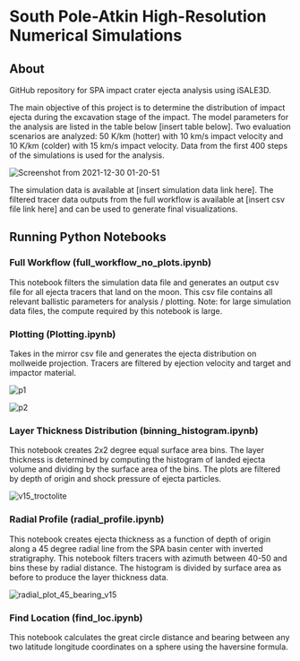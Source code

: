 # South Pole-Atkin High-Resolution Numerical Simulations 

## About

GitHub repository for SPA impact crater ejecta analysis using iSALE3D.

The main objective of this project is to determine the distribution of impact ejecta during the excavation stage of the impact. The model parameters for the analysis are listed in the table below [insert table below]. Two evaluation scenarios are analyzed: 50 K/km (hotter) with 10 km/s impact velocity and 10 K/km (colder) with 15 km/s impact velocity. Data from the first 400 steps of the simulations is used for the analysis.

![Screenshot from 2021-12-30 01-20-51](https://user-images.githubusercontent.com/57348392/147739919-f094713d-97d8-4b1d-867e-7ad381a88a1c.png)


The simulation data is available at [insert simulation data link here]. The filtered tracer data outputs from the full workflow is available at [insert csv file link here] and can be used to generate final visualizations.

## Running Python Notebooks

### Full Workflow (full_workflow_no_plots.ipynb)

This notebook filters the simulation data file and generates an output csv file for all ejecta tracers that land on the moon. This csv file contains all relevant ballistic parameters for analysis / plotting. Note: for large simulation data files, the compute required by this notebook is large.

### Plotting (Plotting.ipynb)

Takes in the mirror csv file and generates the ejecta distribution on mollweide projection. Tracers are filtered by ejection velocity and target and impactor
material.

![p1](https://user-images.githubusercontent.com/57348392/147739872-cce30c95-eccf-4c4e-82fa-8868822099ff.png)

![p2](https://user-images.githubusercontent.com/57348392/147739856-c223032d-88c2-41a8-bedb-80ee3b17415f.png)

### Layer Thickness Distribution (binning_histogram.ipynb)

This notebook creates 2x2 degree equal surface area bins. The layer thickness is determined by computing the histogram of landed ejecta volume and dividing by the surface area of the bins. The plots are filtered by depth of origin and shock pressure of ejecta particles.

![v15_troctolite](https://user-images.githubusercontent.com/57348392/147740488-fbd596f7-2791-4063-b8c6-fd624409760b.png)

### Radial Profile (radial_profile.ipynb)

This notebook creates ejecta thickness as a function of depth of origin along a 45 degree radial line from the SPA basin center with inverted stratigraphy. This notebook filters tracers with azimuth between 40-50 and bins these by radial distance. The histogram is divided by surface area as before to produce the layer thickness data.

![radial_plot_45_bearing_v15](https://user-images.githubusercontent.com/57348392/147741051-c093b199-d786-4faa-ac35-6d1faeb913bf.png)


### Find Location (find_loc.ipynb)

This notebook calculates the great circle distance and bearing between any two latitude longitude coordinates on a sphere using the haversine formula.




